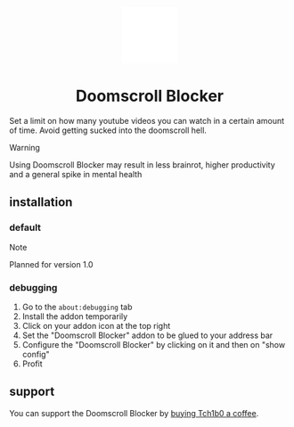 <div align="center">
    <img src="./logo.png">
    <h1>Doomscroll Blocker</h1>
</div>

Set a limit on how many youtube videos you can watch in a certain amount of time. Avoid getting sucked into the doomscroll hell.

> [!WARNING]
> Using Doomscroll Blocker may result in less brainrot, higher productivity and a general spike in mental health

## installation

### default

> [!NOTE]
> Planned for version 1.0

### debugging

1. Go to the `about:debugging` tab
1. Install the addon temporarily
1. Click on your addon icon at the top right
1. Set the "Doomscroll Blocker" addon to be glued to your address bar
1. Configure the "Doomscroll Blocker" by clicking on it and then on "show config"
1. Profit

## support

You can support the Doomscroll Blocker by [buying Tch1b0 a coffee](https://buymeacoffee.com/tchibo).
